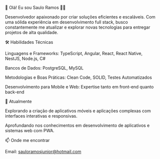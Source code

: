 
👋 Olá! Eu sou Saulo Ramos 👨‍💻

Desenvolvedor apaixonado por criar soluções eficientes e escaláveis. Com uma sólida experiência em desenvolvimento full stack, busco constantemente me atualizar e explorar novas tecnologias para entregar projetos de alta qualidade.

🛠️ Habilidades Técnicas

Linguagens e Frameworks: TypeScript, Angular, React, React Native, NestJS, Node.js, C#

Bancos de Dados: PostgreSQL, MySQL

Metodologias e Boas Práticas: Clean Code, SOLID, Testes Automatizados

Desenvolvimento para Mobile e Web: Expertise tanto em front-end quanto back-end


🌱 Atualmente

Explorando a criação de aplicativos móveis e aplicações complexas com interfaces interativas e responsivas.

Aprofundando nos conhecimentos em desenvolvimento de aplicativos e sistemas web com PWA.


📫 Onde me encontrar

Email: sauloramosjunior@hotmail.com


